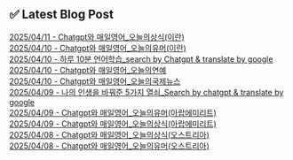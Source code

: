 
## ✅ Latest Blog Post
 
[2025/04/11 - Chatgpt와 매일영어_오늘의상식(이란)](https://3hongstore.tistory.com/188) <br/>
[2025/04/10 - Chatgpt와 매일영어_오늘의유머(이란)](https://3hongstore.tistory.com/187) <br/>
[2025/04/10 - 하루 10분 언어학습_search by Chatgpt &amp; translate by google](https://3hongstore.tistory.com/186) <br/>
[2025/04/10 - Chatgpt와 매일영어_오늘의연예](https://3hongstore.tistory.com/185) <br/>
[2025/04/10 - Chatgpt와 매일영어_오늘의국제뉴스](https://3hongstore.tistory.com/184) <br/>
[2025/04/09 - 나의 인생을 바꿔준 5가지 열쇠_Search by chatgpt &amp; translate by google](https://3hongstore.tistory.com/183) <br/>
[2025/04/09 - Chatgpt와 매일영어_오늘의유머(아랍에미리트)](https://3hongstore.tistory.com/182) <br/>
[2025/04/09 - Chatgpt와 매일영어_오늘의상식(아랍에미리트)](https://3hongstore.tistory.com/181) <br/>
[2025/04/08 - Chatgpt와 매일영어_오늘의상식(오스트리아)](https://3hongstore.tistory.com/180) <br/>
[2025/04/08 - Chatgpt와 매일영어_오늘의유머(오스트리아)](https://3hongstore.tistory.com/179) <br/>
